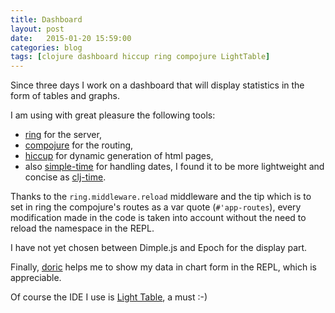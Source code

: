 ```yaml
---
title: Dashboard
layout: post
date:   2015-01-20 15:59:00
categories: blog
tags: [clojure dashboard hiccup ring compojure LightTable]
---
```


Since three days I work on a dashboard that
will display statistics in the form of tables and graphs.

I am using with great pleasure the following tools:

* [ring] for the server,
* [compojure] for the  routing,
* [hiccup] for dynamic generation of html pages,
* also [simple-time] for handling dates,
  I found it to be more lightweight and concise as [clj-time].

Thanks to the `ring.middleware.reload` middleware and the tip
which is to set in ring the compojure's routes as a var quote (`#'app-routes`),
every modification made in the code is taken into account
without the need to reload the namespace in the REPL.

I have not yet chosen between Dimple.js and Epoch
for the display part.

Finally, [doric] helps me to show my data in chart form in
the REPL, which is appreciable.

Of course the IDE I use is [Light Table], a must :-)

[ring]: https://github.com/ring-clojure/ring
[compojure]: https://github.com/weavejester/compojure
[hiccup]: https://github.com/weavejester/hiccup
[simple-time]: https://github.com/mbossenbroek/simple-time
[clj-time]: https://github.com/clj-time/clj-time
[doric]: https://github.com/joegallo/doric
[Light Table]: http://lighttable.com/
